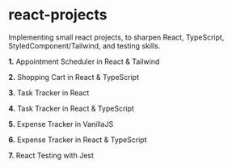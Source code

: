 # react-projects

Implementing small react projects, to sharpen React, TypeScript, StyledComponent/Tailwind, and testing skills.

**1.** Appointment Scheduler in React & Tailwind

**2.** Shopping Cart in React & TypeScript

**3.** Task Tracker in React

**4.** Task Tracker in React & TypeScript

**5.** Expense Tracker in VanillaJS

**6.** Expense Tracker in React & TypeScript

**7.** React Testing with Jest
